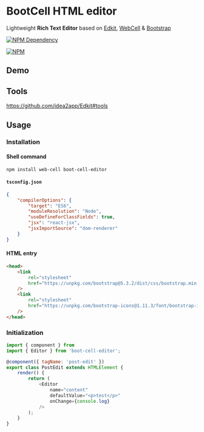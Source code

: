 # BootCell HTML editor

Lightweight **Rich Text Editor** based on [Edkit][1], [WebCell][2] & [Bootstrap][3]

[![NPM Dependency](https://img.shields.io/librariesio/release/npm/boot-cell-editor)][4]

[![NPM](https://nodei.co/npm/boot-cell-editor.png?downloads=true&downloadRank=true&stars=true)][5]

## Demo

## Tools

https://github.com/idea2app/Edkit#tools

## Usage

### Installation

#### Shell command

```shell
npm install web-cell boot-cell-editor
```

#### `tsconfig.json`

```json
{
    "compilerOptions": {
        "target": "ES6",
        "moduleResolution": "Node",
        "useDefineForClassFields": true,
        "jsx": "react-jsx",
        "jsxImportSource": "dom-renderer"
    }
}
```

#### HTML entry

```html
<head>
    <link
        rel="stylesheet"
        href="https://unpkg.com/bootstrap@5.3.2/dist/css/bootstrap.min.css"
    />
    <link
        rel="stylesheet"
        href="https://unpkg.com/bootstrap-icons@1.11.3/font/bootstrap-icons.css"
    />
</head>
```

### Initialization

```javascript
import { component } from
import { Editor } from 'boot-cell-editor';

@component({ tagName: 'post-edit' })
export class PostEdit extends HTMLElement {
    render() {
        return (
            <Editor
                name="content"
                defaultValue="<p>test</p>"
                onChange={console.log}
            />
        );
    }
}
```

[1]: https://github.com/idea2app/Edkit/
[2]: https://web-cell.dev/
[3]: https://getbootstrap.com/
[4]: https://libraries.io/npm/boot-cell-editor
[5]: https://nodei.co/npm/boot-cell-editor/
